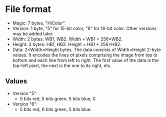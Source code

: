 # File format

* Magic: 7 bytes, "HiColor".
* Version: 1 byte, "5" for 15-bit color, "6" for 16-bit color.  Other versions may be added later.
* Width: 2 bytes: WB1, WB2.  Width = WB1 + 256×WB2.
* Height: 2 bytes: HB1, HB2.  Height = HB1 + 256×HB2.
* Data: 2×Width×Height bytes.  The data consists of Width×Height 2-byte values.  It encodes the lines of pixels comprising the image from top to bottom and each line from left to right.  The first value of the data is the top-left pixel, the next is the one to its right, etc.

## Values

* Version "5":
    * 5 bits red, 5 bits green, 5 bits blue, 0.
* Version "6":
    * 5 bits red, 6 bits green, 5 bits blue.
